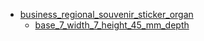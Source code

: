 * [business_regional_souvenir_sticker_organ](business_regional_souvenir_sticker_organ)
  * [base_7_width_7_height_45_mm_depth](business_regional_souvenir_sticker_organ/base_7_width_7_height_45_mm_depth)
